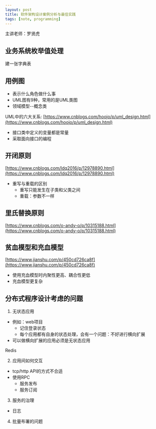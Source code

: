 ```yaml
---
layout: post
title: 软件架构设计案例分析与最佳实践
tags: [note, programming]
---
```


主讲老师：罗贤虎

## 业务系统枚举值处理

建一张字典表

## 用例图

- 表示什么角色做什么事
- UML图有9种，常用的是UML类图
- 领域模型--概念类

UML中的六大关系: [https://www.cnblogs.com/hoojo/p/uml_design.html](https://www.cnblogs.com/hoojo/p/uml_design.html)

- 接口类中定义的变量都是常量
- 采取面向接口的编程

## 开闭原则

[https://www.cnblogs.com/ldq2016/p/12978890.html](https://www.cnblogs.com/ldq2016/p/12978890.html)

- 重写与重载的区别
  - 重写只能发生在子类和父类之间
  - 重载：参数不一样

## 里氏替换原则

[https://www.cnblogs.com/o-andy-o/p/10315188.html](https://www.cnblogs.com/o-andy-o/p/10315188.html)

## 贫血模型和充血模型

[https://www.jianshu.com/p/450cd726ca8f](https://www.jianshu.com/p/450cd726ca8f)

- 使用充血模型时内聚性更高、耦合性更低
- 充血模型更复杂

## 分布式程序设计考虑的问题

1. 无状态应用

- 例如：web项目
  - 记住登录状态
  - 每个应用都有自身的状态处理，会有一个问题：不好进行横向扩展
- 可以做横向扩展的应用必须是无状态应用

Redis

2. 应用间如何交互

- tcp/http API的方式不合适
- 使用RPC
  - 服务发布
  - 服务订阅

3. 服务的治理

- 日志

4. 批量布署的问题
